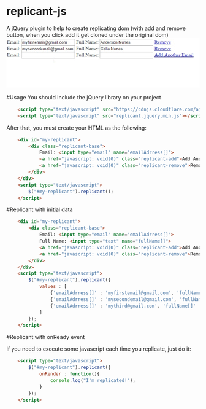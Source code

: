 # replicant-js
A jQuery plugin to help to create replicating dom (with add and remove button, when you click add it get cloned under the original dom)
![Example gif](https://raw.githubusercontent.com/andersonef/replicant-js/master/example.gif)

#Usage
You should include the jQuery library on your project

```html
    <script type="text/javascript" src="https://cdnjs.cloudflare.com/ajax/libs/jquery/1.11.3/jquery.min.js"></script>
    <script type="text/javascript" src="replicant.jquery.min.js"></script>
```

After that, you must create your HTML as the following:

```html
    <div id="my-replicant">
        <div class="replicant-base">
            Email: <input type="email" name="emailAdrress[]">
            <a href="javascript: void(0)" class="replicant-add">Add Another Email</a>
            <a href="javascript: void(0)" class="replicant-remove">Remove</a>
        </div>
    </div>
    <script type="text/javascript">
        $("#my-replicant").replicant();
    </script>
```

#Replicant with initial data

```html
    <div id="my-replicant">
        <div class="replicant-base">
            Email: <input type="email" name="emailAdrress[]">
            Full Name: <input type="text" name="fullName[]">
            <a href="javascript: void(0)" class="replicant-add">Add Another Email</a>
            <a href="javascript: void(0)" class="replicant-remove">Remove</a>
        </div>
    </div>
    <script type="text/javascript">
        $("#my-replicant").replicant({
            values : [
                {'emailAdrress[]' : 'myfirstemail@gmail.com', 'fullName[]' : 'Anderson Nunes'},
                {'emailAdrress[]' : 'mysecondemail@gmail.com', 'fullName[]' : 'Celia Nunes'},
                {'emailAdrress[]' : 'mythird@gmail.com', 'fullName[]' : 'Calebe Nunes'}
            ]
        });
    </script>
```

#Replicant with onReady event

If you need to execute some javascript each time you replicate, just do it:

```html
    <script type="text/javascript">
        $("#my-replicant").replicant({
            onRender : function(){
                console.log("I'm replicated!");
            }
        });
    </script>
```